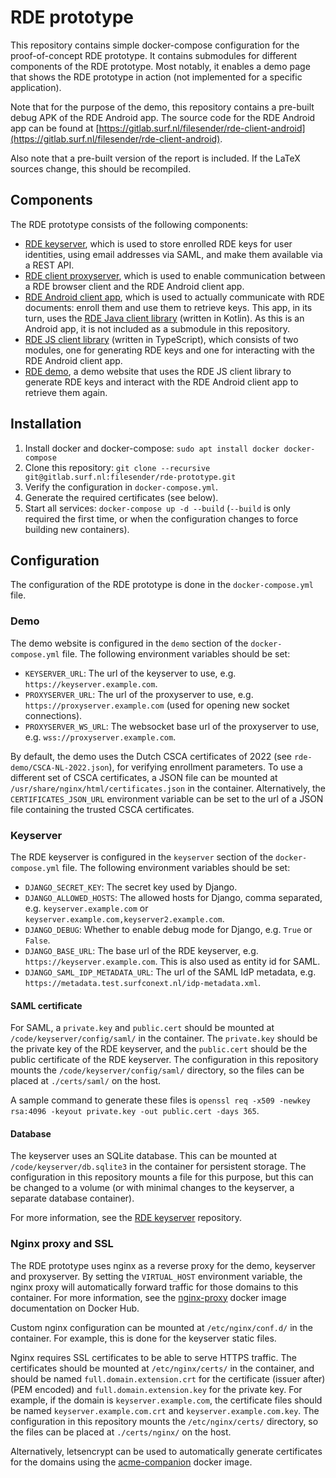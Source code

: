 # RDE prototype
This repository contains simple docker-compose configuration for the proof-of-concept RDE prototype.
It contains submodules for different components of the RDE prototype. 
Most notably, it enables a demo page that shows the RDE prototype in action (not implemented for a specific application).

Note that for the purpose of the demo, this repository contains a pre-built debug APK of the RDE Android app.
The source code for the RDE Android app can be found at [https://gitlab.surf.nl/filesender/rde-client-android](https://gitlab.surf.nl/filesender/rde-client-android).

Also note that a pre-built version of the report is included. If the LaTeX sources change, this should be recompiled.

## Components
The RDE prototype consists of the following components:
- [RDE keyserver](https://gitlab.surf.nl/filesender/rde-keyserver), which is used to store enrolled RDE keys for user identities, using email addresses via SAML, and make them available via a REST API.
- [RDE client proxyserver](https://gitlab.surf.nl/filesender/rde-client-proxyserver), which is used to enable communication between a RDE browser client and the RDE Android client app.
- [RDE Android client app](https://gitlab.surf.nl/filesender/rde-client-android), which is used to actually communicate with RDE documents: enroll them and use them to retrieve keys. This app, in its turn, uses the [RDE Java client library](https://gitlab.surf.nl/filesender/rde-java-client) (written in Kotlin). As this is an Android app, it is not included as a submodule in this repository.
- [RDE JS client library](https://gitlab.surf.nl/filesender/rde-js-client) (written in TypeScript), which consists of two modules, one for generating RDE keys and one for interacting with the RDE Android client app.
- [RDE demo](https://gitlab.surf.nl/filesender/rde-prototype/-/tree/main/rde-demo), a demo website that uses the RDE JS client library to generate RDE keys and interact with the RDE Android client app to retrieve them again.

## Installation
1. Install docker and docker-compose: `sudo apt install docker docker-compose`
2. Clone this repository: `git clone --recursive git@gitlab.surf.nl:filesender/rde-prototype.git`
3. Verify the configuration in `docker-compose.yml`.
4. Generate the required certificates (see below).
5. Start all services: `docker-compose up -d --build` (`--build` is only required the first time, or when the configuration changes to force building new containers).

## Configuration
The configuration of the RDE prototype is done in the `docker-compose.yml` file.

### Demo
The demo website is configured in the `demo` section of the `docker-compose.yml` file.
The following environment variables should be set:

- `KEYSERVER_URL`: The url of the keyserver to use, e.g. `https://keyserver.example.com`.
- `PROXYSERVER_URL`: The url of the proxyserver to use, e.g. `https://proxyserver.example.com` (used for opening new socket connections).
- `PROXYSERVER_WS_URL`: The websocket base url of the proxyserver to use, e.g. `wss://proxyserver.example.com`.

By default, the demo uses the Dutch CSCA certificates of 2022 (see `rde-demo/CSCA-NL-2022.json`), for verifying enrollment parameters.
To use a different set of CSCA certificates, a JSON file can be mounted at `/usr/share/nginx/html/certificates.json` in the container.
Alternatively, the `CERTIFICATES_JSON_URL` environment variable can be set to the url of a JSON file containing the trusted CSCA certificates.

### Keyserver
The RDE keyserver is configured in the `keyserver` section of the `docker-compose.yml` file.
The following environment variables should be set:

- `DJANGO_SECRET_KEY`: The secret key used by Django.
- `DJANGO_ALLOWED_HOSTS`: The allowed hosts for Django, comma separated, e.g. `keyserver.example.com` or `keyserver.example.com,keyserver2.example.com`.
- `DJANGO_DEBUG`: Whether to enable debug mode for Django, e.g. `True` or `False`.
- `DJANGO_BASE_URL`: The base url of the RDE keyserver, e.g. `https://keyserver.example.com`. This is also used as entity id for SAML.
- `DJANGO_SAML_IDP_METADATA_URL`: The url of the SAML IdP metadata, e.g. `https://metadata.test.surfconext.nl/idp-metadata.xml`.

#### SAML certificate
For SAML, a `private.key` and `public.cert` should be mounted at `/code/keyserver/config/saml/` in the container.
The `private.key` should be the private key of the RDE keyserver, and the `public.cert` should be the public certificate of the RDE keyserver.
The configuration in this repository mounts the `/code/keyserver/config/saml/` directory, so the files can be placed at `./certs/saml/` on the host.

A sample command to generate these files is `openssl req -x509 -newkey rsa:4096 -keyout private.key -out public.cert -days 365`.

#### Database
The keyserver uses an SQLite database. This can be mounted at `/code/keyserver/db.sqlite3` in the container for persistent storage. 
The configuration in this repository mounts a file for this purpose, but this can be changed to a volume (or with minimal changes to the keyserver, a separate database container).

For more information, see the [RDE keyserver](https://gitlab.surf.nl/filesender/rde-keyserver) repository.

### Nginx proxy and SSL
The RDE prototype uses nginx as a reverse proxy for the demo, keyserver and proxyserver.
By setting the `VIRTUAL_HOST` environment variable, the nginx proxy will automatically forward traffic for those domains to this container.
For more information, see the [nginx-proxy](https://hub.docker.com/r/nginxproxy/nginx-proxy) docker image documentation on Docker Hub.

Custom nginx configuration can be mounted at `/etc/nginx/conf.d/` in the container.
For example, this is done for the keyserver static files.

Nginx requires SSL certificates to be able to serve HTTPS traffic.
The certificates should be mounted at `/etc/nginx/certs/` in the container, and should be named `full.domain.extension.crt` for the certificate (issuer after) (PEM encoded) and `full.domain.extension.key` for the private key.
For example, if the domain is `keyserver.example.com`, the certificate files should be named `keyserver.example.com.crt` and `keyserver.example.com.key`.
The configuration in this repository mounts the `/etc/nginx/certs/` directory, so the files can be placed at `./certs/nginx/` on the host.

Alternatively, letsencrypt can be used to automatically generate certificates for the domains using the [acme-companion](https://hub.docker.com/r/nginxproxy/acme-companion) docker image.

